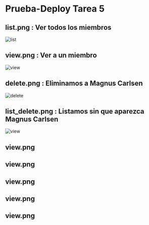 # Prueba-Deploy Tarea 5
## list.png :  Ver todos los miembros
![list](https://user-images.githubusercontent.com/73077727/145497303-4633637e-7dc5-4871-ad98-685ece15e146.png)

## view.png  : Ver a un miembro
![view](https://user-images.githubusercontent.com/73077727/145497525-0a77b6ec-c4ae-45ac-bd1d-c377d85749c1.png)

## delete.png : Eliminamos a Magnus Carlsen
![delete](https://user-images.githubusercontent.com/73077727/145497830-9546e323-c576-4b5d-9f8f-c3a1e9d3be44.png)

## list_delete.png : Listamos sin que aparezca Magnus Carlsen
![view](https://user-images.githubusercontent.com/73077727/145497887-72301e02-df39-44e5-a3ad-9e77a3960acc.png)

## view.png

## view.png


## view.png

## view.png


## view.png
